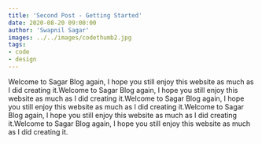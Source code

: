 ```yaml
---
title: 'Second Post - Getting Started'
date: 2020-08-20 09:00:00
author: 'Swapnil Sagar'
images: ../../images/codethumb2.jpg
tags:
- code
- design
---
```


Welcome to Sagar Blog again, I hope you still enjoy this website as much as I did creating it.Welcome to Sagar Blog again, I hope you still enjoy this website as much as I did creating it.Welcome to Sagar Blog again, I hope you still enjoy this website as much as I did creating it.Welcome to Sagar Blog again, I hope you still enjoy this website as much as I did creating it.Welcome to Sagar Blog again, I hope you still enjoy this website as much as I did creating it.